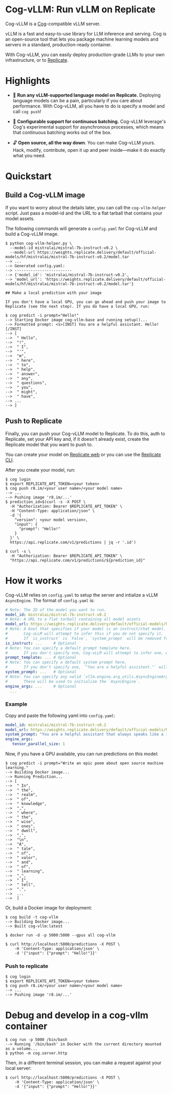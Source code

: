 # Cog-vLLM: Run vLLM on Replicate

Cog-vLLM is a [Cog](https://github.com/replicate/cog)-compatible vLLM server. 

vLLM is a fast and easy-to-use library for LLM inference and serving. Cog is an open-source tool that lets you package machine learning models and servers in a standard, production-ready container. 


With Cog-vLLM, you can easily deploy production-grade LLMs to your own infrastructure, or to [Replicate](https://replicate.com/).


# Highlights

* :rocket: **Run any vLLM-supported language model on Replicate.** Deploying language models can be a pain, particularly if you care about performance. With Cog-vLLM, all you have to do is specify a model and call `cog push`! 

* :trident: **Configurable support for continuous batching.** Cog-vLLM leverage's Cog's experimental support for asynchronous processes, which means that continuous batching works out of the box. 

* :unlock: **Open source, all the way down**. You can make Cog-vLLM yours. Hack, modify, contribute, open it up and peer inside—make it do exactly what you need.


# Quickstart

## Build a Cog-vLLM image
If you want to worry about the details later, you can call the `cog-vllm-helper` script. Just pass a model-id and the URL to a flat tarball that contains your model assets.

The following commands will generate a `config.yaml` for Cog-vLLM and build a Cog-vLLM image.

```console
$ python cog-vllm-helper.py \
  --model-id mistralai/mistral-7b-instruct-v0.2 \
  --model-url https://weights.replicate.delivery/default/official-models/hf/mistralai/mistral-7b-instruct-v0.2/model.tar
--> ...
--> Generated config.yaml:
--> -------------------------
--> {'model_id': 'mistralai/mistral-7b-instruct-v0.2',
--> 'model_url': 'https://weights.replicate.delivery/default/official-models/hf/mistralai/mistral-7b-instruct-v0.2/model.tar'}

## Make a local prediction with your image

If you don't have a local GPU, you can go ahead and push your image to Replicate (see the next step). If you do have a local GPU, run:

$ cog predict -i prompt="Hello!"
--> Starting Docker image cog-vllm-base and running setup()...
--> Formatted prompt: <s>[INST] You are a helpful assistant. Hello! [/INST]
--> [
-->  " Hello",
-->  "!",
-->  " I",
-->  "'",
-->  "m",
-->  " here",
-->  " to",
-->  " help",
-->  " answer",
-->  " any",
-->  " questions",
-->  " you",
-->  " might",
-->  " have",
--> ...
--> ]
```

## Push to Replicate

Finally, you can push your Cog-vLLM model to Replicate. To do this, auth to Replicate, set your API key and, if it doesn't already exist, create the Replicate model that you want to push to.

You can create your model on [Replicate web](https://replicate.com/create) or you can use the [Replicate CLI](https://github.com/replicate/cli). 

After you create your model, run:

```console
$ cog login
$ export REPLICATE_API_TOKEN=<your token>
$ cog push r8.im/<your user name>/<your model name>
--> ...
--> Pushing image 'r8.im/...'
$ prediction_id=$(curl -s -X POST \
  -H "Authorization: Bearer $REPLICATE_API_TOKEN" \
  -H "Content-Type: application/json" \
  -d '{
    "version": <your model version>,
    "input": {
      "prompt": "Hello!"
    }
  }' \
  https://api.replicate.com/v1/predictions | jq -r '.id')

$ curl -s \
  -H "Authorization: Bearer $REPLICATE_API_TOKEN" \
  "https://api.replicate.com/v1/predictions/${prediction_id}"
```

# How it works

Cog-vLLM relies on `config.yaml` to setup the server and intialize a vLLM `AsyncEngine`. The format of `config.yaml` is:

```yaml
# Note: The ID of the model you want to run. 
model_id: mistralai/mistral-7b-instruct-v0.2
# Note: A URL to a flat tarball containing all model assets
model_url: https://weights.replicate.delivery/default/official-models/hf/mistralai/mistral-7b-instruct-v0.2/model.tar
# Note: A bool that specifies if your model is an instruct/chat model. 
#       Cog-vLLM will attempt to infer this if you do not specify it.
#       If `is_instruct` is `False`, `system_prompt` will be removed from your model schema.
is_instruct: ...     # Optional
# Note: You can specify a default prompt template here.
#       If you don't specify one, Cog-vLLM will attempt to infer one, e.g. see `./prompte_templates.py`
prompt_template: ... # Optional
# Note: You can specify a default system prompt here.
#       If you don't specify one, `"You are a helpful assistent."` will be used.
system_prompt: ...   # Optional
# Note: You can specify any valid `vllm.engine.arg_utils.AsyncEngineArgs` arguments. 
#       These will be used to initialize the `AsyncEngine`.
engine_args: ...     # Optional
  ...
```

### Example

Copy and paste the following yaml into `config.yaml`:

```yaml
model_id: mistralai/mistral-7b-instruct-v0.2
model_url: https://weights.replicate.delivery/default/official-models/hf/mistralai/mistral-7b-instruct-v0.2/model.tar
system_prompt: "You are a helpful assistant that always speaks like a 13th century Knight."
engine_args:
   tensor_parallel_size: 1
```

Now, if you have a GPU available, you can run predictions on this model:

```console
$ cog predict -i prompt="Write an epic poem about open source machine learning."
--> Building Docker image...
--> Running Prediction...
--> [
-->  " In",
-->  " the",
-->  " realm",
-->  " of",
-->  " knowledge",
-->  ",",
-->  " where",
-->  " the",
-->  " wise",
-->  " ones",
-->  " dwell",
-->  ",",
-->  "\n",
-->  "A",
-->  " tale",
-->  " of",
-->  " valor",
-->  " and",
-->  " of",
-->  " learning",
-->  ",",
-->  " I",
-->  " tell",
-->  ".",
-->  ...
-->  ]
```

Or, build a Docker image for deployment:

```console
$ cog build -t cog-vllm
--> Building Docker image...
--> Built cog-vllm:latest

$ docker run -d -p 5000:5000 --gpus all cog-vllm

$ curl http://localhost:5000/predictions -X POST \
    -H 'Content-Type: application/json' \
    -d '{"input": {"prompt": "Hello!"}}'
```

### Push to replicate


```console
$ cog login
$ export REPLICATE_API_TOKEN=<your token>
$ cog push r8.im/<your user name>/<your model name>
--> ...
--> Pushing image 'r8.im/...'
```

# Debug and develop in a cog-vllm container

```console
$ cog run -p 5000 /bin/bash
--> Running '/bin/bash' in Docker with the current directory mounted as a volume...
$ python -m cog.server.http
```

Then, in a different terminal session, you can make a request against your local server:

```console
$ curl http://localhost:5000/predictions -X POST \
    -H 'Content-Type: application/json' \
    -d '{"input": {"prompt": "Hello!"}}'
```

